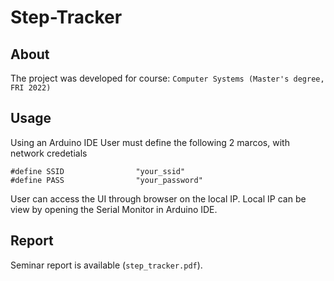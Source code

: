 # Step-Tracker 

## About

The project was developed for course: `Computer Systems (Master's degree, FRI 2022)`

## Usage

Using an Arduino IDE
User must define the following 2 marcos, with network credetials

```
#define SSID                "your_ssid"
#define PASS                "your_password"
```

User can access the UI through browser on the local IP. 
Local IP can be view by opening the Serial Monitor in Arduino IDE.

## Report 
Seminar report is available (`step_tracker.pdf`). 
